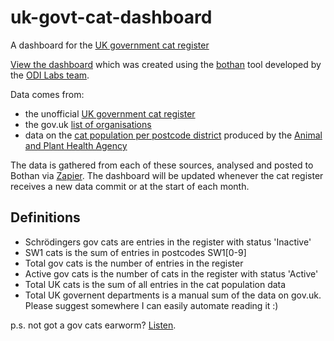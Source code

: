 # uk-govt-cat-dashboard
A dashboard for the [UK government cat register](https://peterkwells.github.io/uk-government-cats/)

[View the dashboard](https://peterkwells.github.io/uk-govt-cat-dashboard/ukgovcats.html) which was created using the [bothan](https://bothan.io/) tool developed by the [ODI Labs team](https://theodi.org/labs).

Data comes from:

+ the unofficial [UK government cat register](https://peterkwells.github.io/uk-government-cats/)
+ the gov.uk [list of organisations](https://www.gov.uk/government/organisations)
+ data on the [cat population per postcode district](https://data.gov.uk/dataset/cat-population-per-postcode-district) produced by the [Animal and Plant Health Agency](https://www.gov.uk/government/organisations/animal-and-plant-health-agency)

The data is gathered from each of these sources, analysed and posted to Bothan via [Zapier](https://zapier.com). The dashboard will be updated whenever the cat register receives a new data commit or at the start of each month.

## Definitions

+ Schrödingers gov cats are entries in the register with status 'Inactive'
+ SW1 cats is the sum of entries in postcodes SW1[0-9]
+ Total gov cats is the number of entries in the register
+ Active gov cats is the number of cats in the register with status 'Active'
+ Total UK cats is the sum of all entries in the cat population data
+ Total UK governent departments is a manual sum of the data on gov.uk. Please suggest somewhere I can easily automate reading it :)


p.s. not got a gov cats earworm? [Listen](https://www.youtube.com/watch?v=mcUza_wWCfA).
